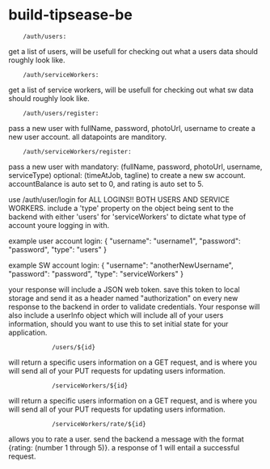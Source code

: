 # build-tipsease-be

        /auth/users:

get a list of users, will be usefull for checking out what a users data should roughly look like.

        /auth/serviceWorkers:

get a list of service workers, will be usefull for checking out what sw data should roughly look like.




        /auth/users/register:

pass a new user with fullName, password, photoUrl, username to create a new user account. all datapoints are manditory.

        /auth/serviceWorkers/register:

pass a new user with 
        mandatory: (fullName, password, photoUrl, username, serviceType) 
        optional: (timeAtJob, tagline) 
to create a new sw account. accountBalance is auto set to 0, and rating is auto set to 5.



use 
                /auth/user/login 
for ALL LOGINS!! BOTH USERS AND SERVICE WORKERS. include a 'type' property on the object being sent to the backend with either 'users' for 'serviceWorkers' to dictate what type of account youre logging in with. 

example user account login:
                {
                "username": "username1",
                "password": "password",
                "type": "users"
                }

example SW account login:
                {
                "username": "anotherNewUsername",
                "password": "password",
                "type": "serviceWorkers"
                }

your response will include a JSON web token. save this token to local storage and send it as a header named "authorization" on every new response to the backend in order to validate credentials. Your response will also include a userInfo object which will include all of your users information, should you want to use this to set initial state for your application.


                /users/${id}
will return a specific users information on a GET request, and is where you will send all of your PUT requests for updating users information.


                /serviceWorkers/${id}
will return a specific users information on a GET request, and is where you will send all of your PUT requests for updating users information.

                /serviceWorkers/rate/${id}
allows you to rate a user. send the backend a message with the format {rating: (number 1 through 5)}. a response of 1 will entail a successful request. 
